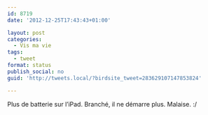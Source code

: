 ```yaml
---
id: 8719
date: '2012-12-25T17:43:43+01:00'

layout: post
categories:
  - Vis ma vie
tags:
  - tweet
format: status
publish_social: no
guid: 'http://tweets.local/?birdsite_tweet=283629107147853824'

---
```


Plus de batterie sur l’iPad. Branché, il ne démarre plus. Malaise. :/